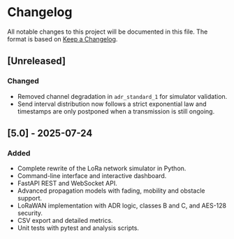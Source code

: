 # Changelog

All notable changes to this project will be documented in this file.
The format is based on [Keep a Changelog](https://keepachangelog.com/en/1.0.0/).

## [Unreleased]

### Changed
- Removed channel degradation in `adr_standard_1` for simulator validation.
- Send interval distribution now follows a strict exponential law and timestamps are only postponed when a transmission is still ongoing.

## [5.0] - 2025-07-24
### Added
- Complete rewrite of the LoRa network simulator in Python.
- Command-line interface and interactive dashboard.
- FastAPI REST and WebSocket API.
- Advanced propagation models with fading, mobility and obstacle support.
- LoRaWAN implementation with ADR logic, classes B and C, and AES-128 security.
- CSV export and detailed metrics.
- Unit tests with pytest and analysis scripts.
